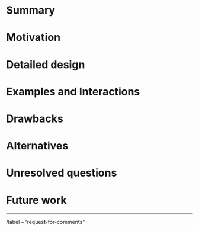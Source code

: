 <!--
SPDX-FileCopyrightText: 2022 Fluid Attacks <development@fluidattacks.com>

SPDX-License-Identifier: MPL-2.0
-->

<!-- Issues are public, they should not contain confidential information -->

# Summary

<!-- One paragraph explanation of the feature. -->

# Motivation

<!-- Why are we doing this?
What use cases does it support?
What is the expected outcome? -->

# Detailed design

<!-- This is the core, normative part of the RFC.
Explain the design in enough detail
for somebody familiar with the ecosystem to understand, and implement.
This should get into specifics and corner-cases.
Yet, this section should also be terse,
avoiding redundancy even at the cost of clarity. -->

# Examples and Interactions

<!-- This section illustrates the detailed design.
This section should clarify all confusion
the reader has from the previous sections.
It is especially important to counterbalance
the desired terseness of the detailed design;
if you feel your detailed design is rudely short,
consider making this section longer instead. -->

# Drawbacks

<!-- Why should we not do this? -->

# Alternatives

<!-- What other designs have been considered?
What is the impact of not doing this? -->

# Unresolved questions

<!-- What parts of the design are still TBD or unknowns? -->

# Future work

<!-- What future work, if any,
would be implied
or impacted by this feature
without being directly part of the work? -->

---

<!-- Template inspired on: https://github.com/NixOS/rfcs -->

/label ~"request-for-comments"
